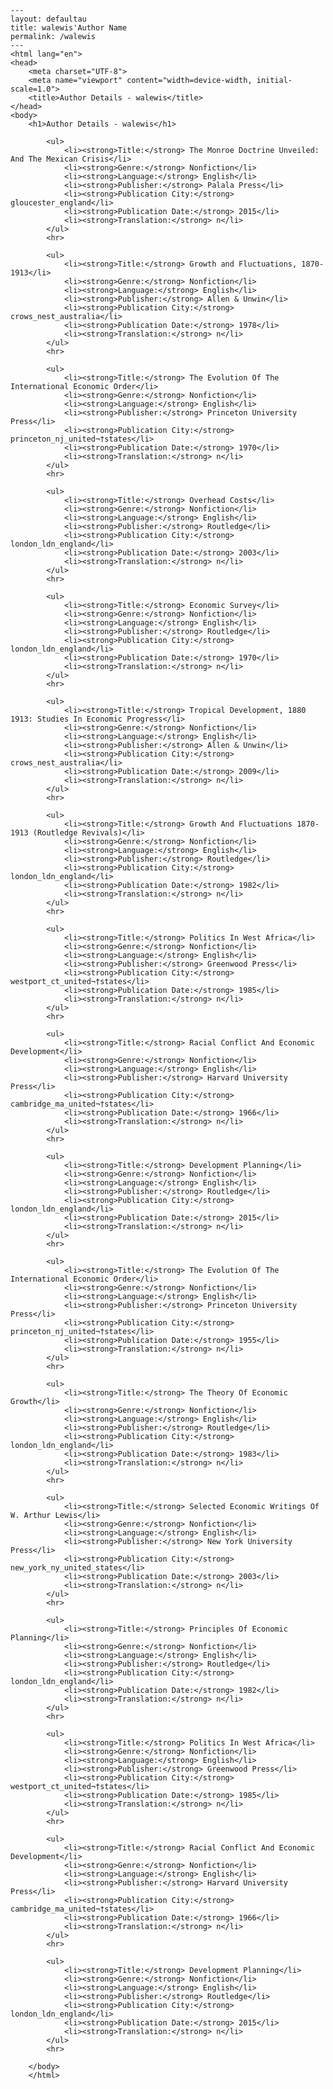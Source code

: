 
    ---
    layout: defaultau
    title: walewis'Author Name 
    permalink: /walewis
    ---
    <html lang="en">
    <head>
        <meta charset="UTF-8">
        <meta name="viewport" content="width=device-width, initial-scale=1.0">
        <title>Author Details - walewis</title>
    </head>
    <body>
        <h1>Author Details - walewis</h1>
        
            <ul>
                <li><strong>Title:</strong> The Monroe Doctrine Unveiled: And The Mexican Crisis</li>
                <li><strong>Genre:</strong> Nonfiction</li>
                <li><strong>Language:</strong> English</li>
                <li><strong>Publisher:</strong> Palala Press</li>
                <li><strong>Publication City:</strong> gloucester_england</li>
                <li><strong>Publication Date:</strong> 2015</li>
                <li><strong>Translation:</strong> n</li>
            </ul>
            <hr>
            
            <ul>
                <li><strong>Title:</strong> Growth and Fluctuations, 1870-1913</li>
                <li><strong>Genre:</strong> Nonfiction</li>
                <li><strong>Language:</strong> English</li>
                <li><strong>Publisher:</strong> Allen & Unwin</li>
                <li><strong>Publication City:</strong> crows_nest_australia</li>
                <li><strong>Publication Date:</strong> 1978</li>
                <li><strong>Translation:</strong> n</li>
            </ul>
            <hr>
            
            <ul>
                <li><strong>Title:</strong> The Evolution Of The International Economic Order</li>
                <li><strong>Genre:</strong> Nonfiction</li>
                <li><strong>Language:</strong> English</li>
                <li><strong>Publisher:</strong> Princeton University Press</li>
                <li><strong>Publication City:</strong> princeton_nj_united¬†states</li>
                <li><strong>Publication Date:</strong> 1970</li>
                <li><strong>Translation:</strong> n</li>
            </ul>
            <hr>
            
            <ul>
                <li><strong>Title:</strong> Overhead Costs</li>
                <li><strong>Genre:</strong> Nonfiction</li>
                <li><strong>Language:</strong> English</li>
                <li><strong>Publisher:</strong> Routledge</li>
                <li><strong>Publication City:</strong> london_ldn_england</li>
                <li><strong>Publication Date:</strong> 2003</li>
                <li><strong>Translation:</strong> n</li>
            </ul>
            <hr>
            
            <ul>
                <li><strong>Title:</strong> Economic Survey</li>
                <li><strong>Genre:</strong> Nonfiction</li>
                <li><strong>Language:</strong> English</li>
                <li><strong>Publisher:</strong> Routledge</li>
                <li><strong>Publication City:</strong> london_ldn_england</li>
                <li><strong>Publication Date:</strong> 1970</li>
                <li><strong>Translation:</strong> n</li>
            </ul>
            <hr>
            
            <ul>
                <li><strong>Title:</strong> Tropical Development, 1880 1913: Studies In Economic Progress</li>
                <li><strong>Genre:</strong> Nonfiction</li>
                <li><strong>Language:</strong> English</li>
                <li><strong>Publisher:</strong> Allen & Unwin</li>
                <li><strong>Publication City:</strong> crows_nest_australia</li>
                <li><strong>Publication Date:</strong> 2009</li>
                <li><strong>Translation:</strong> n</li>
            </ul>
            <hr>
            
            <ul>
                <li><strong>Title:</strong> Growth And Fluctuations 1870-1913 (Routledge Revivals)</li>
                <li><strong>Genre:</strong> Nonfiction</li>
                <li><strong>Language:</strong> English</li>
                <li><strong>Publisher:</strong> Routledge</li>
                <li><strong>Publication City:</strong> london_ldn_england</li>
                <li><strong>Publication Date:</strong> 1982</li>
                <li><strong>Translation:</strong> n</li>
            </ul>
            <hr>
            
            <ul>
                <li><strong>Title:</strong> Politics In West Africa</li>
                <li><strong>Genre:</strong> Nonfiction</li>
                <li><strong>Language:</strong> English</li>
                <li><strong>Publisher:</strong> Greenwood Press</li>
                <li><strong>Publication City:</strong> westport_ct_united¬†states</li>
                <li><strong>Publication Date:</strong> 1985</li>
                <li><strong>Translation:</strong> n</li>
            </ul>
            <hr>
            
            <ul>
                <li><strong>Title:</strong> Racial Conflict And Economic Development</li>
                <li><strong>Genre:</strong> Nonfiction</li>
                <li><strong>Language:</strong> English</li>
                <li><strong>Publisher:</strong> Harvard University Press</li>
                <li><strong>Publication City:</strong> cambridge_ma_united¬†states</li>
                <li><strong>Publication Date:</strong> 1966</li>
                <li><strong>Translation:</strong> n</li>
            </ul>
            <hr>
            
            <ul>
                <li><strong>Title:</strong> Development Planning</li>
                <li><strong>Genre:</strong> Nonfiction</li>
                <li><strong>Language:</strong> English</li>
                <li><strong>Publisher:</strong> Routledge</li>
                <li><strong>Publication City:</strong> london_ldn_england</li>
                <li><strong>Publication Date:</strong> 2015</li>
                <li><strong>Translation:</strong> n</li>
            </ul>
            <hr>
            
            <ul>
                <li><strong>Title:</strong> The Evolution Of The International Economic Order</li>
                <li><strong>Genre:</strong> Nonfiction</li>
                <li><strong>Language:</strong> English</li>
                <li><strong>Publisher:</strong> Princeton University Press</li>
                <li><strong>Publication City:</strong> princeton_nj_united¬†states</li>
                <li><strong>Publication Date:</strong> 1955</li>
                <li><strong>Translation:</strong> n</li>
            </ul>
            <hr>
            
            <ul>
                <li><strong>Title:</strong> The Theory Of Economic Growth</li>
                <li><strong>Genre:</strong> Nonfiction</li>
                <li><strong>Language:</strong> English</li>
                <li><strong>Publisher:</strong> Routledge</li>
                <li><strong>Publication City:</strong> london_ldn_england</li>
                <li><strong>Publication Date:</strong> 1983</li>
                <li><strong>Translation:</strong> n</li>
            </ul>
            <hr>
            
            <ul>
                <li><strong>Title:</strong> Selected Economic Writings Of W. Arthur Lewis</li>
                <li><strong>Genre:</strong> Nonfiction</li>
                <li><strong>Language:</strong> English</li>
                <li><strong>Publisher:</strong> New York University Press</li>
                <li><strong>Publication City:</strong> new_york_ny_united_states</li>
                <li><strong>Publication Date:</strong> 2003</li>
                <li><strong>Translation:</strong> n</li>
            </ul>
            <hr>
            
            <ul>
                <li><strong>Title:</strong> Principles Of Economic Planning</li>
                <li><strong>Genre:</strong> Nonfiction</li>
                <li><strong>Language:</strong> English</li>
                <li><strong>Publisher:</strong> Routledge</li>
                <li><strong>Publication City:</strong> london_ldn_england</li>
                <li><strong>Publication Date:</strong> 1982</li>
                <li><strong>Translation:</strong> n</li>
            </ul>
            <hr>
            
            <ul>
                <li><strong>Title:</strong> Politics In West Africa</li>
                <li><strong>Genre:</strong> Nonfiction</li>
                <li><strong>Language:</strong> English</li>
                <li><strong>Publisher:</strong> Greenwood Press</li>
                <li><strong>Publication City:</strong> westport_ct_united¬†states</li>
                <li><strong>Publication Date:</strong> 1985</li>
                <li><strong>Translation:</strong> n</li>
            </ul>
            <hr>
            
            <ul>
                <li><strong>Title:</strong> Racial Conflict And Economic Development</li>
                <li><strong>Genre:</strong> Nonfiction</li>
                <li><strong>Language:</strong> English</li>
                <li><strong>Publisher:</strong> Harvard University Press</li>
                <li><strong>Publication City:</strong> cambridge_ma_united¬†states</li>
                <li><strong>Publication Date:</strong> 1966</li>
                <li><strong>Translation:</strong> n</li>
            </ul>
            <hr>
            
            <ul>
                <li><strong>Title:</strong> Development Planning</li>
                <li><strong>Genre:</strong> Nonfiction</li>
                <li><strong>Language:</strong> English</li>
                <li><strong>Publisher:</strong> Routledge</li>
                <li><strong>Publication City:</strong> london_ldn_england</li>
                <li><strong>Publication Date:</strong> 2015</li>
                <li><strong>Translation:</strong> n</li>
            </ul>
            <hr>
            
        </body>
        </html>
        